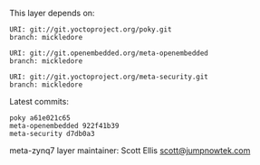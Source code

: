 This layer depends on:

    URI: git://git.yoctoproject.org/poky.git
    branch: mickledore

    URI: git://git.openembedded.org/meta-openembedded
    branch: mickledore

    URI: git://git.yoctoproject.org/meta-security.git
    branch: mickledore

Latest commits:

    poky a61e021c65
    meta-openembedded 922f41b39
    meta-security d7db0a3

meta-zynq7 layer maintainer: Scott Ellis <scott@jumpnowtek.com>
